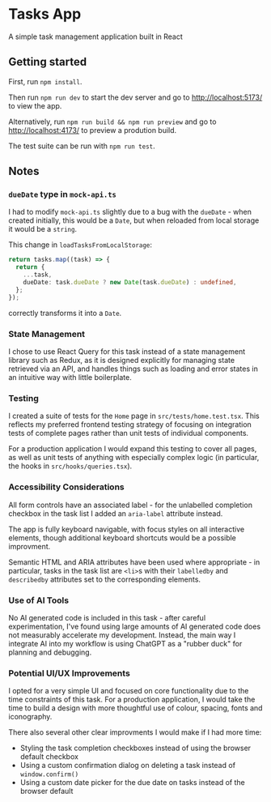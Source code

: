 # Tasks App

A simple task management application built in React

## Getting started

First, run `npm install`.

Then run `npm run dev` to start the dev server and go to <http://localhost:5173/> to view the app.

Alternatively, run `npm run build && npm run preview` and go to <http://localhost:4173/> to preview a prodution build.

The test suite can be run with `npm run test`.

## Notes

### `dueDate` type in `mock-api.ts`

I had to modify `mock-api.ts` slightly due to a bug with the `dueDate` - when created initially, this would be a `Date`,
but when reloaded from local storage it would be a `string`.

This change in `loadTasksFromLocalStorage`:

```typescript
return tasks.map((task) => {
  return {
    ...task,
    dueDate: task.dueDate ? new Date(task.dueDate) : undefined,
  };
});
```

correctly transforms it into a `Date`.

### State Management

I chose to use React Query for this task instead of a state management library such as Redux, as it is designed explicitly
for managing state retrieved via an API, and handles things such as loading and error states in an intuitive way with
little boilerplate.

### Testing

I created a suite of tests for the `Home` page in `src/tests/home.test.tsx`. This reflects my preferred frontend testing
strategy of focusing on integration tests of complete pages rather than unit tests of individual components.

For a production application I would expand this testing to cover all pages, as well as unit tests of anything with especially
complex logic (in particular, the hooks in `src/hooks/queries.tsx`).

### Accessibility Considerations

All form controls have an associated label - for the unlabelled completion checkbox in the task list I added an
`aria-label` attribute instead.

The app is fully keyboard navigable, with focus styles on all interactive elements, though additional keyboard shortcuts
would be a possible improvment.

Semantic HTML and ARIA attributes have been used where appropriate - in particular, tasks in the task list are `<li>`s
with their `labelledby` and `describedby` attributes set to the corresponding elements.

### Use of AI Tools

No AI generated code is included in this task - after careful experimentation, I've found using large amounts of AI
generated code does not measurably accelerate my development. Instead, the main way I integrate AI into my workflow is
using ChatGPT as a "rubber duck" for planning and debugging.

### Potential UI/UX Improvements

I opted for a very simple UI and focused on core functionality due to the time constraints of this task. For a production
application, I would take the time to build a design with more thoughtful use of colour, spacing, fonts and iconography.

There also several other clear improvments I would make if I had more time:

- Styling the task completion checkboxes instead of using the browser default checkbox
- Using a custom confirmation dialog on deleting a task instead of `window.confirm()`
- Using a custom date picker for the due date on tasks instead of the browser default
